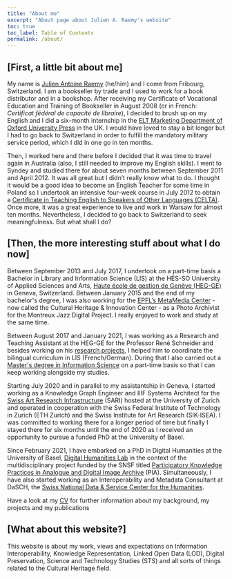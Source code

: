 ```yaml
---
title: "About me"
excerpt: "About page about Julien A. Raemy's website"
toc: true
toc_label: Table of Contents
permalink: /about/
---
```


## [First, a little bit about me]

My name is [Julien Antoine Raemy][name] (he/him) and I come from Fribourg, Switzerland. I am a bookseller by trade and I used to work for a book distributor and in a bookshop. After receiving my Certificate of Vocational Education and Training of Bookseller in August 2008 (or in French: _Certificat fédéral de capacité de libraire_), I decided to brush up on my English and I did a six-month internship in the [ELT Marketing Department of Oxford University Press][elt] in the UK. I would have loved to stay a bit longer but I had to go back to Switzerland in order to fulfill the mandatory military service period, which I did in one go in ten months.

Then, I worked here and there before I decided that it was time to travel again in Australia (also, I still needed to improve my English skills). I went to Syndey and studied there for about seven months between September 2011 and April 2012. It was all great but I didn’t really know what to do. I thought it would be a good idea to become an English Teacher for some time in Poland so I undertook an intensive four-week course in July 2012 to obtain a [Certificate in Teaching English to Speakers of Other Languages (CELTA)][celta]. Once more, it was a great experience to live and work in Warsaw for almost ten months. Nevertheless, I decided to go back to Switzerland to seek meaningfulness. But what shall I do?

## [Then, the more interesting stuff about what I do now]

Between September 2013 and July 2017, I undertook on a part-time basis a Bachelor in Library and Information Science (LIS) at the HES-SO University of Applied Sciences and Arts, [Haute école de gestion de Genève (HEG-GE)][heg] in Geneva, Switzerland. Between January 2015 and the end of my bachelor's degree, I was also  working for the [EPFL’s MetaMedia Center][metamedia] - now called the Cultural Heritage & Innovation Center - as a Photo Archivist for the Montreux Jazz Digital Project. I really enjoyed to work and study at the same time.

Between August 2017 and January 2021, I was working as a Research and Teaching Assistant at the HEG-GE for the Professor René Schneider and besides working on his [research projects][bilingue_id_projets], I helped him to coordinate the bilingual curriculum in LIS (French/German). During that I also carried out a [Master's degree in Information Science][master-is] on a part-time basis so that I can keep working alongside my studies.

Starting July 2020 and in parallel to my assistantship in Geneva, I started working as a Knowledge Graph Engineer and IIIF Systems Architect for the [Swiss Art Research Infrastructure][sari] (SARI) hosted at the University of Zurich and operated in cooperation with the Swiss Federal Institute of Technology in Zurich (ETH Zurich) and the Swiss Institute for Art Research (SIK-ISEA). I was committed to working there for a longer period of time but finally I stayed there for six months until the end of 2020 as I received an opportunity to pursue a funded PhD at the University of Basel.  

Since February 2021, I have embarked on a PhD in Digital Humanities at the University of Basel, [Digital Humanities Lab][dhlab] in the context of the multidisciplinary project funded by the SNSF titled [Participatory Knowledge Practices in Analogue and Digital Image Archive][pia] (PIA). Simultaneously, I have also started working as an Interoperability and Metadata Consultant at DaSCH, the [Swiss National Data & Service Center for the Humanities][dasch].

Have a look at my [CV](../cv/) for further information about my background, my projects and my publications

## [What about this website?]

This website is about my work, views and expectations on Information Interoperability, Knowledge Representation, Linked Open Data (LOD), Digital Preservation, Science and Technology Studies (STS) and all sorts of things related to the Cultural Heritage field.

[elt]: https://elt.oup.com/
[celta]: http://www.cambridgeenglish.org/teaching-english/teaching-qualifications/celta/
[heg]: https://www.hesge.ch/heg/en
[bilingue_id_assistanat]: https://campus.hesge.ch/id_bilingue/kontakt/assistenz_fr.asp
[bilingue_id_projets]: https://campus.hesge.ch/id_bilingue/projekte/index_fr.asp
[metamedia]: https://metamedia.epfl.ch/
[master-is]: https://www.hesge.ch/heg/formation-base/masters-science/master-en-sciences-linformation
[iiif]: https://iiif.io/
[name]: https://name.pn/julien-antoine-raemy
[sari]: https://swissartresearch.net/
[dhlab]: https://dhlab.philhist.unibas.ch/
[dasch]: https://dasch.swiss/
[pia]: https://about.participatory-archives.ch
